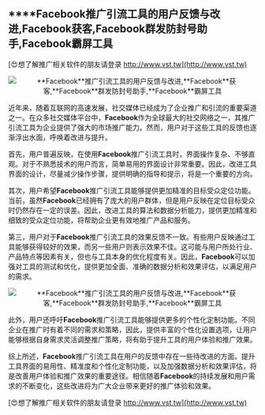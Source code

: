 ## ****Facebook**推广引流工具的用户反馈与改进,**Facebook**获客,**Facebook**群发防封号助手,**Facebook**霸屏工具**

[😍想了解推广相关软件的朋友请登录 http://www.vst.tw](http://www.vst.tw)

 <center><img src="https://vst.tw/MP4/tuiguang/png/8.png" alt="**Facebook**推广引流工具的用户反馈与改进,**Facebook**获客,**Facebook**群发防封号助手,**Facebook**霸屏工具"></center>

近年来，随着互联网的高速发展，社交媒体已经成为了企业推广和引流的重要渠道之一。在众多社交媒体平台中，**Facebook**作为全球最大的社交网络之一，其推广引流工具为企业提供了强大的市场推广能力。然而，用户对于这些工具的反馈也逐渐浮出水面，呼唤着改进与提升。

首先，用户普遍反映，在使用**Facebook**推广引流工具时，界面操作复杂、不够直观。对于不熟悉技术的用户而言，简单易用的界面设计非常重要。因此，改进工具界面的设计，尽量减少操作步骤，提供明确的指导和提示，将是一个重要的方向。

其次，用户希望**Facebook**推广引流工具能够提供更加精准的目标受众定位功能。当前，虽然**Facebook**已经拥有了庞大的用户群体，但是用户反映在定位目标受众时仍然存在一定的误差。因此，改进工具的算法和数据分析能力，提供更加精准和细致的受众定位功能，将帮助企业更有效地推广产品和服务。

第三，用户对于**Facebook**推广引流工具的效果反馈不一致。有些用户反映通过工具能够获得较好的效果，而另一些用户则表示效果不佳。这可能与用户所处行业、产品特点等因素有关，但也与工具本身的优化程度有关。因此，**Facebook**可以加强对工具的测试和优化，提供更加全面、准确的数据分析和效果评估，以满足用户的需求。

 <center><img src="https://vst.tw/MP4/tuiguang/png/4.png" alt="**Facebook**推广引流工具的用户反馈与改进,**Facebook**获客,**Facebook**群发防封号助手,**Facebook**霸屏工具"></center>

此外，用户还呼吁**Facebook**推广引流工具能够提供更多的个性化定制功能。不同企业在推广时有着不同的需求和策略，因此，提供丰富的个性化设置选项，让用户能够根据自身需求灵活调整推广策略，将有助于提升工具的用户体验和推广效果。

综上所述，**Facebook**推广引流工具在用户的反馈中存在一些待改进的方面。提升工具界面的易用性、精准度和个性化定制功能，以及加强数据分析和效果评估，将是改善用户体验和推广效果的重要途径。相信随着**Facebook**的持续发展和用户需求的不断变化，这些改进将为广大企业带来更好的推广体验和效果。

[😍想了解推广相关软件的朋友请登录 http://www.vst.tw](http://www.vst.tw)



